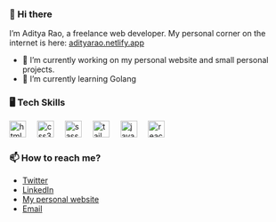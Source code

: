 ### 👋 Hi there

I’m Aditya Rao, a freelance web developer. My personal corner on the internet is here: [adityarao.netlify.app](https://adityarao.netlify.app/)

*   🔭 I’m currently working on my personal website and small personal projects.
*   🌱 I’m currently learning Golang

### 🖥 Tech Skills

<div align="left">
  <img src="https://cdn.jsdelivr.net/gh/devicons/devicon/icons/html5/html5-original.svg" height="30" alt="html5 logo"  />
  <img width="12" />
  <img src="https://cdn.jsdelivr.net/gh/devicons/devicon/icons/css3/css3-original.svg" height="30" alt="css3 logo"  />
  <img width="12" />
  <img src="https://cdn.jsdelivr.net/gh/devicons/devicon/icons/sass/sass-original.svg" height="30" alt="sass logo"  />
  <img width="12" />
  <img src="https://cdn.simpleicons.org/tailwindcss/06B6D4" height="30" alt="tailwindcss logo"  />
  <img width="12" />
  <img src="https://cdn.jsdelivr.net/gh/devicons/devicon/icons/javascript/javascript-original.svg" height="30" alt="javascript logo"  />
  <img width="12" />
  <img src="https://cdn.jsdelivr.net/gh/devicons/devicon/icons/react/react-original.svg" height="30" alt="react logo"  />
</div>

### 📫 How to reach me?
- [Twitter](https://twitter.com/thisisadityarao) 
- [LinkedIn](https://www.linkedin.com/in/thisisadityarao/) 
- [My personal website](https://adityarao.netlify.app/)
- <a href="mailto:dev.adityarao@gmail.com">Email</a>
